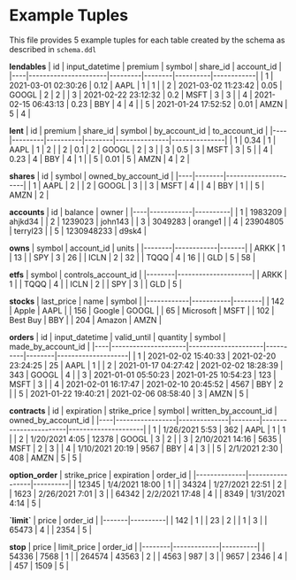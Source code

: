 # Example Tuples

This file provides 5 example tuples for each table created by the schema as described in `schema.ddl`

**lendables**
| id | input_datetime       | premium | symbol | share_id | account_id |
|----|----------------------|---------|--------|----------|------------|
| 1  | 2021-03-01  02:30:26 | 0.12    | AAPL   | 1        | 1          |
| 2  | 2021-03-02  11:23:42 | 0.05    | GOOGL  | 2        | 2          |
| 3  | 2021-02-22  23:12:32 | 0.2     | MSFT   | 3        | 3          |
| 4  | 2021-02-15  06:43:13 | 0.23    | BBY    | 4        | 4          |
| 5  | 2021-01-24  17:52:52 | 0.01    | AMZN   | 5        | 4          |

**lent**
| id | premium | share_id | symbol | by_account_id | to_account_id |
|----|---------|----------|--------|---------------|---------------|
| 1  | 0.34    | 1        | AAPL   | 1             | 2             |
| 2  | 0.1     | 2        | GOOGL  | 2             | 3             |
| 3  | 0.5     | 3        | MSFT   | 3             | 5             |
| 4  | 0.23    | 4        | BBY    | 4             | 1             |
| 5  | 0.01    | 5        | AMZN   | 4             | 2             |

**shares**
| id | symbol | owned_by_account_id |
|----|--------|---------------------|
| 1  | AAPL   | 2                   |
| 2  | GOOGL  | 3                   |
| 3  | MSFT   | 4                   |
| 4  | BBY    | 1                   |
| 5  | AMZN   | 2                   |

**accounts**
| id | balance    | owner    |
|----|------------|----------|
| 1  | 1983209    | ahjkd34  |
| 2  | 1239023    | john143  |
| 3  | 3049283    | orange1  |
| 4  | 23904805   | terryl23 |
| 5  | 1230948233 | d9sk4    |

**owns**
| symbol | account_id | units |
|--------|------------|-------|
| ARKK   | 1          | 13    |
| SPY    | 3          | 26    |
| ICLN   | 2          | 32    |
| TQQQ   | 4          | 16    |
| GLD    | 5          | 58    |

**etfs**
| symbol | controls_account_id |
|--------|---------------------|
| ARKK   | 1                   |
| TQQQ   | 4                   |
| ICLN   | 2                   |
| SPY    | 3                   |
| GLD    | 5                   |

**stocks**
| last_price | name      | symbol |
|------------|-----------|--------|
| 142        | Apple     | AAPL   |
| 156        | Google    | GOOGL  |
| 65         | Microsoft | MSFT   |
| 102        | Best Buy  | BBY    |
| 204        | Amazon    | AMZN   |

**orders**
| id | input_datetime      | valid_until         | quantity | symbol | made_by_account_id |
|----|---------------------|---------------------|----------|--------|--------------------|
| 1  | 2021-02-02 15:40:33 | 2021-02-20 23:24:25 | 25       | AAPL   | 1                  |
| 2  | 2021-01-17 04:27:42 | 2021-02-02 18:28:39 | 343      | GOOGL  | 4                  |
| 3  | 2021-01-01 05:50:23 | 2021-01-25 10:54:23 | 123      | MSFT   | 3                  |
| 4  | 2021-02-01 16:17:47 | 2021-02-10 20:45:52 | 4567     | BBY    | 2                  |
| 5  | 2021-01-22 19:40:21 | 2021-02-06 08:58:40 | 3        | AMZN   | 5                  |

**contracts**
| id | expiration      | strike_price | symbol | written_by_account_id | owned_by_account_id |
|----|-----------------|--------------|--------|-----------------------|---------------------|
| 1  | 1/26/2021 5:53  | 362          | AAPL   | 1                     | 1                   |
| 2  | 1/20/2021 4:05  | 12378        | GOOGL  | 3                     | 2                   |
| 3  | 2/10/2021 14:16 | 5635         | MSFT   | 2                     | 3                   |
| 4  | 1/10/2021 20:19 | 9567         | BBY    | 4                     | 3                   |
| 5  | 2/1/2021 2:30   | 408          | AMZN   | 5                     | 5                   |

**option_order**
| strike_price | expiration      | order_id |
|--------------|-----------------|----------|
| 12345        | 1/4/2021 18:00  | 1        |
| 34324        | 1/27/2021 22:51 | 2        |
| 1623         | 2/26/2021 7:01  | 3        |
| 64342        | 2/2/2021 17:48  | 4        |
| 8349         | 1/31/2021 4:14  | 5        |

**\`limit\`**
| price | order_id |
|-------|----------|
| 142   | 1        |
| 23    | 2        |
| 1     | 3        |
| 65473 | 4        |
| 2354  | 5        |

**stop**
| price  | limit_price | order_id |
|--------|-------------|----------|
| 54336  | 7568        | 1        |
| 264574 | 43563       | 2        |
| 4563   | 987         | 3        |
| 9657   | 2346        | 4        |
| 457    | 1509        | 5        |
